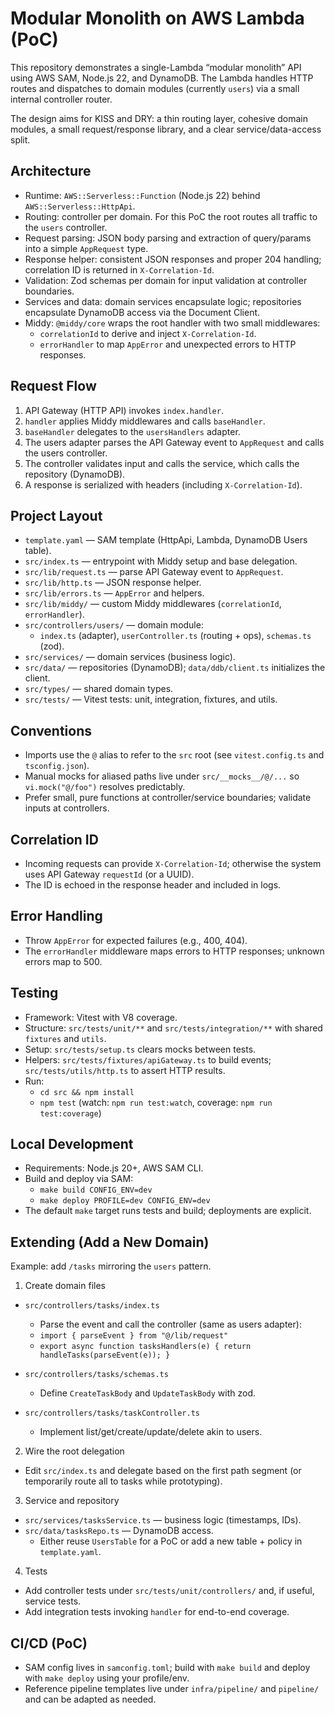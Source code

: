 # Modular Monolith on AWS Lambda (PoC)

This repository demonstrates a single-Lambda “modular monolith” API using AWS SAM, Node.js 22, and DynamoDB. The Lambda handles HTTP routes and dispatches to domain modules (currently `users`) via a small internal controller router.

The design aims for KISS and DRY: a thin routing layer, cohesive domain modules, a small request/response library, and a clear service/data-access split.

## Architecture

- Runtime: `AWS::Serverless::Function` (Node.js 22) behind `AWS::Serverless::HttpApi`.
- Routing: controller per domain. For this PoC the root routes all traffic to the `users` controller.
- Request parsing: JSON body parsing and extraction of query/params into a simple `AppRequest` type.
- Response helper: consistent JSON responses and proper 204 handling; correlation ID is returned in `X-Correlation-Id`.
- Validation: Zod schemas per domain for input validation at controller boundaries.
- Services and data: domain services encapsulate logic; repositories encapsulate DynamoDB access via the Document Client.
- Middy: `@middy/core` wraps the root handler with two small middlewares:
  - `correlationId` to derive and inject `X-Correlation-Id`.
  - `errorHandler` to map `AppError` and unexpected errors to HTTP responses.

## Request Flow

1. API Gateway (HTTP API) invokes `index.handler`.
2. `handler` applies Middy middlewares and calls `baseHandler`.
3. `baseHandler` delegates to the `usersHandlers` adapter.
4. The users adapter parses the API Gateway event to `AppRequest` and calls the users controller.
5. The controller validates input and calls the service, which calls the repository (DynamoDB).
6. A response is serialized with headers (including `X-Correlation-Id`).

## Project Layout

- `template.yaml` — SAM template (HttpApi, Lambda, DynamoDB Users table).
- `src/index.ts` — entrypoint with Middy setup and base delegation.
- `src/lib/request.ts` — parse API Gateway event to `AppRequest`.
- `src/lib/http.ts` — JSON response helper.
- `src/lib/errors.ts` — `AppError` and helpers.
- `src/lib/middy/` — custom Middy middlewares (`correlationId`, `errorHandler`).
- `src/controllers/users/` — domain module:
  - `index.ts` (adapter), `userController.ts` (routing + ops), `schemas.ts` (zod).
- `src/services/` — domain services (business logic).
- `src/data/` — repositories (DynamoDB); `data/ddb/client.ts` initializes the client.
- `src/types/` — shared domain types.
- `src/tests/` — Vitest tests: unit, integration, fixtures, and utils.

## Conventions

- Imports use the `@` alias to refer to the `src` root (see `vitest.config.ts` and `tsconfig.json`).
- Manual mocks for aliased paths live under `src/__mocks__/@/...` so `vi.mock("@/foo")` resolves predictably.
- Prefer small, pure functions at controller/service boundaries; validate inputs at controllers.

## Correlation ID

- Incoming requests can provide `X-Correlation-Id`; otherwise the system uses API Gateway `requestId` (or a UUID).
- The ID is echoed in the response header and included in logs.

## Error Handling

- Throw `AppError` for expected failures (e.g., 400, 404).
- The `errorHandler` middleware maps errors to HTTP responses; unknown errors map to 500.

## Testing

- Framework: Vitest with V8 coverage.
- Structure: `src/tests/unit/**` and `src/tests/integration/**` with shared `fixtures` and `utils`.
- Setup: `src/tests/setup.ts` clears mocks between tests.
- Helpers: `src/tests/fixtures/apiGateway.ts` to build events; `src/tests/utils/http.ts` to assert HTTP results.
- Run:
  - `cd src && npm install`
  - `npm test` (watch: `npm run test:watch`, coverage: `npm run test:coverage`)

## Local Development

- Requirements: Node.js 20+, AWS SAM CLI.
- Build and deploy via SAM:
  - `make build CONFIG_ENV=dev`
  - `make deploy PROFILE=dev CONFIG_ENV=dev`
- The default `make` target runs tests and build; deployments are explicit.

## Extending (Add a New Domain)

Example: add `/tasks` mirroring the `users` pattern.

1) Create domain files

- `src/controllers/tasks/index.ts`
  - Parse the event and call the controller (same as users adapter):
  - `import { parseEvent } from "@/lib/request"`
  - `export async function tasksHandlers(e) { return handleTasks(parseEvent(e)); }`

- `src/controllers/tasks/schemas.ts`
  - Define `CreateTaskBody` and `UpdateTaskBody` with zod.

- `src/controllers/tasks/taskController.ts`
  - Implement list/get/create/update/delete akin to users.

2) Wire the root delegation

- Edit `src/index.ts` and delegate based on the first path segment (or temporarily route all to tasks while prototyping).

3) Service and repository

- `src/services/tasksService.ts` — business logic (timestamps, IDs).
- `src/data/tasksRepo.ts` — DynamoDB access.
  - Either reuse `UsersTable` for a PoC or add a new table + policy in `template.yaml`.

4) Tests

- Add controller tests under `src/tests/unit/controllers/` and, if useful, service tests.
- Add integration tests invoking `handler` for end-to-end coverage.

## CI/CD (PoC)

- SAM config lives in `samconfig.toml`; build with `make build` and deploy with `make deploy` using your profile/env.
- Reference pipeline templates live under `infra/pipeline/` and `pipeline/` and can be adapted as needed.
